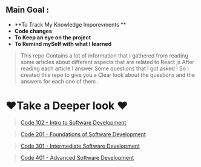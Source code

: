 
## Main Goal : 
- **To Track My Knowledge Imporevments **<br>
- **Code changes**<br>
- **To Keep an eye on the project**<br>
- **To Remind mySelf with what I learned**<br>


> This repo Contains a lot of information that I gathered from reading some articles about different aspects that are related to React js 
> After reading each article I answer Some questions that I got asked ! So I created this repo 
> to give you a Clear look about the questions and the answers for each one of them .

 # ♥️Take a Deeper look ♥️


>[Code 102 - Intro to Software Development]()

>[Code 201 - Foundations of Software Development]()

>[Code 301 - Intermediate Software Development]()

>[Code 401 - Advanced Software Development]()
